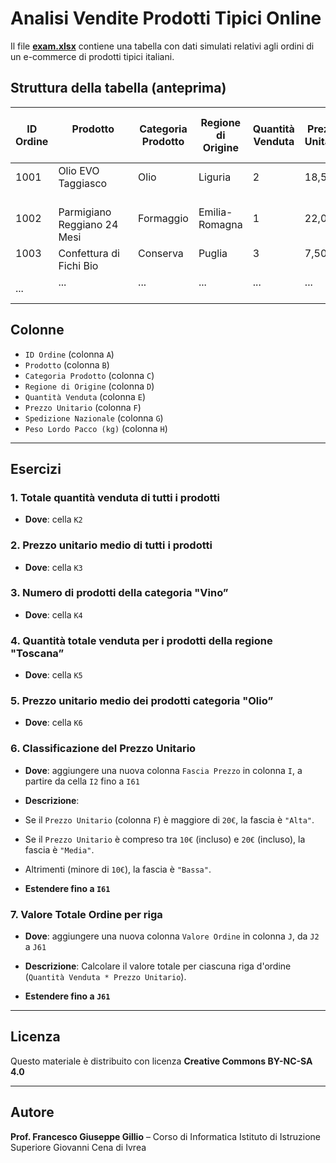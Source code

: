 # Analisi Vendite Prodotti Tipici Online

Il file **[exam.xlsx](exam.xlsx)** contiene una tabella con dati simulati relativi agli ordini di un e-commerce di prodotti tipici italiani.

## Struttura della tabella (anteprima)

| ID Ordine | Prodotto                      | Categoria Prodotto | Regione di Origine | Quantità Venduta | Prezzo Unitario | Spedizione Nazionale | Peso Lordo Pacco (kg) |
|-----------|-------------------------------|--------------------|--------------------|-----------------|-----------------|----------------------|-----------------------|
| 1001      | Olio EVO Taggiasco            | Olio               | Liguria            | 2               | 18,50           | SI                   | 1,2                   |
| 1002      | Parmigiano Reggiano 24 Mesi   | Formaggio          | Emilia-Romagna     | 1               | 22,00           | SI                   | 1,1                   |
| 1003      | Confettura di Fichi Bio       | Conserva           | Puglia             | 3               | 7,50            | NO                   | 0,9                   |
| ...       | ...                           | ...                | ...                | ...             | ...             | ...                  | ...                   |

## Colonne

- `ID Ordine` (colonna `A`)
- `Prodotto` (colonna `B`)
- `Categoria Prodotto` (colonna `C`)
- `Regione di Origine` (colonna `D`)
- `Quantità Venduta` (colonna `E`)
- `Prezzo Unitario` (colonna `F`)
- `Spedizione Nazionale` (colonna `G`)
- `Peso Lordo Pacco (kg)` (colonna `H`)

---

## Esercizi

### 1. **Totale quantità venduta di tutti i prodotti**

- **Dove**: cella `K2`

### 2. **Prezzo unitario medio di tutti i prodotti**

- **Dove**: cella `K3`

### 3. **Numero di prodotti della categoria "Vino”**

- **Dove**: cella `K4`

### 4. **Quantità totale venduta per i prodotti della regione "Toscana”**

- **Dove**: cella `K5`

### 5. **Prezzo unitario medio dei prodotti categoria "Olio”**

- **Dove**: cella `K6`

### 6. **Classificazione del Prezzo Unitario**

- **Dove**: aggiungere una nuova colonna `Fascia Prezzo` in colonna `I`, a partire da cella `I2` fino a `I61`
- **Descrizione**:

- Se il `Prezzo Unitario` (colonna `F`) è maggiore di `20€`, la fascia è `"Alta"`.
  
- Se il `Prezzo Unitario` è compreso tra `10€` (incluso) e `20€` (incluso), la fascia è `"Media"`.
  
- Altrimenti (minore di `10€`), la fascia è `"Bassa"`.

- **Estendere fino a `I61`**

### 7. **Valore Totale Ordine per riga**

- **Dove**: aggiungere una nuova colonna `Valore Ordine` in colonna `J`, da `J2` a `J61`
- **Descrizione**: Calcolare il valore totale per ciascuna riga d'ordine (`Quantità Venduta * Prezzo Unitario`).

- **Estendere fino a `J61`**

---

## Licenza

Questo materiale è distribuito con licenza **Creative Commons BY-NC-SA 4.0**

---

## Autore

**Prof. Francesco Giuseppe Gillio** – Corso di Informatica
Istituto di Istruzione Superiore Giovanni Cena di Ivrea
